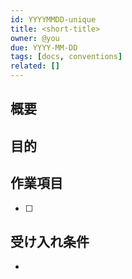 ```yaml
---
id: YYYYMMDD-unique
title: <short-title>
owner: @you
due: YYYY-MM-DD
tags: [docs, conventions]
related: []
---
```


## 概要

## 目的

## 作業項目
- [ ] 

## 受け入れ条件
- 
